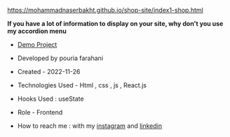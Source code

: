 https://mohammadnaserbakht.github.io/shop-site/index1-shop.html


**If you have a lot of information to display on your site, why don't you use my accordion menu**



- [Demo Project](https://mohammadnaserbakht.github.io/shop-site/index1-shop.html)

- Developed by pouria farahani

- Created - 2022-11-26

- Technologies Used - Html , css , js , React.js

- Hooks Used : useState 

- Role - Frontend

- How to reach me : with my [instagram](https://www.instagram.com/pouria_farahani_developer) and [linkedin](https://www.linkedin.com/in/pouria-farahani-developer)
